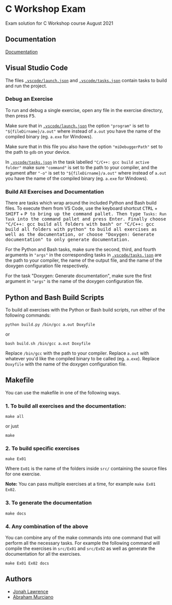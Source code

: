 # C Workshop Exam

Exam solution for C Workshop course August 2021

## Documentation

[Documentation](https://abrahammurciano.github.io/C-Workshop-Exam/files.html)

## Visual Studio Code

The files [`.vscode/launch.json`](.vscode/launch.json) and [`.vscode/tasks.json`](.vscode/tasks.json) contain tasks to build and run the project.

### Debug an Exercise

To run and debug a single exercise, open any file in the exercise directory, then press <kbd>F5</kbd>.

Make sure that in [`.vscode/launch.json`](.vscode/launch.json) the option `"program"` is set to `"${fileDirname}/a.out"` where instead of `a.out` you have the name of the compiled binary (eg. `a.exe` for Windows).

Make sure that in this file you also have the option `"miDebuggerPath"` set to the path to `gdb` on your device.

In [`.vscode/tasks.json`](.vscode/tasks.json) in the task labelled `"C/C++: gcc build active folder"` make sure `"command"` is set to the path to your compiler, and the argument after `"-o"` is set to `"${fileDirname}/a.out"` where instead of `a.out` you have the name of the compiled binary (eg. `a.exe` for Windows).

### Build All Exercises and Documentation

There are tasks which wrap around the included Python and Bash build files. To execute them from VS Code, use the keyboard shortcut <kbd>CTRL</kbd> + <kbd>SHIFT</kbd> + <kbd>P<kbd> to bring up the command pallet. Then type `Tasks: Run Task` into the command pallet and press <kbd>Enter</kbd>. Finally choose "C/C++: gcc build all folders with bash" or "C/C++: gcc build all folders with python" to build all exercises as well as the documentation, or choose "Doxygen: Generate documentation" to only generate documentation.

For the Python and Bash tasks, make sure the second, third, and fourth arguments in `"args"` in the corresponding tasks in [`.vscode/tasks.json`](.vscode/tasks.json) are the path to your compiler, the name of the output file, and the name of the doxygen configuration file respectively.

For the task "Doxygen: Generate documentation", make sure the first argument in `"args"` is the name of the doxygen configuration file.

## Python and Bash Build Scripts

To build all exercises with the Python or Bash build scripts, run either of the following commands:

```
python build.py /bin/gcc a.out Doxyfile
```

or

```
bash build.sh /bin/gcc a.out Doxyfile
```

Replace `/bin/gcc` with the path to your compiler.
Replace `a.out` with whatever you'd like the compiled binary to be called (eg. `a.exe`).
Replace `Doxyfile` with the name of the doxygen configuration file.

## Makefile

You can use the makefile in one of the following ways.

### 1. To build all exercises and the documentation:

```
make all
```

or just

```
make
```

### 2. To build specific exercises

```
make Ex01
```

Where `Ex01` is the name of the folders inside `src/` containing the source files for one exercise.

**Note:** You can pass multiple exercises at a time, for example `make Ex01 Ex02`.

### 3. To generate the documentation

```
make docs
```

### 4. Any combination of the above

You can combine any of the make commands into one command that will perform all the necessary tasks. For example the following command will compile the exercises in `src/Ex01` and `src/Ex02` as well as generate the documentation for all the exercises.

```
make Ex01 Ex02 docs
```

## Authors

-   [Jonah Lawrence](https://www.github.com/DenverCoder1)
-   [Abraham Murciano](https://www.github.com/abrahammurciano)

